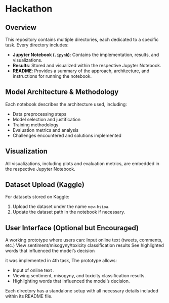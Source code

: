 # Hackathon

## Overview
This repository contains multiple directories, each dedicated to a specific task. Every directory includes:
- **Jupyter Notebook (`.ipynb`)**: Contains the implementation, results, and visualizations.
- **Results**: Stored and visualized within the respective Jupyter Notebook.
- **README**: Provides a summary of the approach, architecture, and instructions for running the notebook.

## Model Architecture & Methodology
Each notebook describes the architecture used, including:
- Data preprocessing steps
- Model selection and justification
- Training methodology
- Evaluation metrics and analysis
- Challenges encountered and solutions implemented

## Visualization
All visualizations, including plots and evaluation metrics, are embedded in the respective Jupyter Notebook.

## Dataset Upload (Kaggle)
For datasets stored on Kaggle:
1. Upload the dataset under the name `new-hsioa`.
2. Update the dataset path in the notebook if necessary.

## User Interface (Optional but Encouraged)
A working prototype where users can:
Input online text (tweets, comments, etc.)
View sentiment/misogyny/toxicity classification results
See highlighted words that influenced the model’s decision

it was implemented in 4th task, The prototype allows:
- Input of online text .
- Viewing sentiment, misogyny, and toxicity classification results.
- Highlighting words that influenced the model’s decision.

Each directory has a standalone setup with all necessary details included within its README file.

